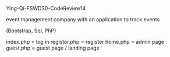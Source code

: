Ying-Qi-FSWD30-CodeReview14

event management company with an application to track events

(Bootstrap, Sql, PhP)



index.php = log in
register.php = register
home.php = admin page
guest.php = guest page / landing page
